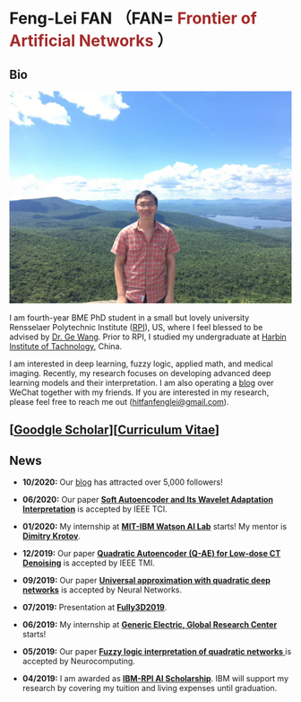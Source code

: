 Feng-Lei FAN （FAN=<span style="color:brown;"> Frontier of Artificial Networks </span>）
============

Bio
---------

<img src="./biography.jpg" alt="" class="inline"/>


I am fourth-year BME PhD student in a small but lovely university Rensselaer Polytechnic Institute ([RPI](https://www.rpi.edu/)), US, where I feel blessed to be advised by [Dr. Ge Wang](https://biotech.rpi.edu/centers/bic/people/faculty/ge-wang). Prior to RPI, I studied my undergraduate at [Harbin Institute of Tachnology](http://en.hit.edu.cn/), China. 

I am interested in deep learning, fuzzy logic, applied math, and medical imaging. Recently, my research focuses on developing advanced deep learning models and their interpretation. I am also operating a [blog](https://www.ershicimi.com/a/RjleG2QD) over WeChat together with my friends. If you are interested in my research, please feel free to reach me out (hitfanfenglei@gmail.com). 



[<span style="color:brown;">[Goodgle Scholar](https://scholar.google.com/citations?user=YPmyK2wAAAAJ&hl=en)</span>][<span style="color:brown;">[Curriculum Vitae](https://github.com/FengleiFan/Feng-Lei.Fan.github.io/blob/gh-pages/MyResume.pdf)</span>]
----------

News
----------
* **10/2020:** Our [blog](https://www.ershicimi.com/a/RjleG2QD) has attracted over 5,000 followers!

* **06/2020:** Our paper [**Soft Autoencoder and Its Wavelet Adaptation Interpretation**](https://ieeexplore.ieee.org/document/9162438) is accepted by IEEE TCI.

* **01/2020:** My internship at [**MIT-IBM Watson AI Lab**](https://mitibmwatsonailab.mit.edu/) starts! My mentor is [**Dimitry Krotov**](https://researcher.watson.ibm.com/researcher/view.php?person=ibm-krotov).

* **12/2019:** Our paper [**Quadratic Autoencoder (Q-AE) for Low-dose CT Denoising**](https://ieeexplore.ieee.org/abstract/document/8946589) is accepted by IEEE TMI.

* **09/2019:** Our paper [**Universal approximation with quadratic deep networks**](https://www.sciencedirect.com/science/article/pii/S0893608020300095) is accepted by Neural Networks.


* **07/2019:** Presentation at [**Fully3D2019**](https://www.med.upenn.edu/fully3d/).

* **06/2019:** My internship at [**Generic Electric, Global Research Center**](https://www.ge.com/research/) starts!

* **05/2019:** Our paper [**Fuzzy logic interpretation of quadratic networks**
](https://www.sciencedirect.com/science/article/pii/S0925231219312615) is accepted by Neurocomputing.

* **04/2019:** I am awarded as [**IBM-RPI AI Scholarship**](https://airc.rpi.edu/aihn-scholars). IBM will support my research by covering my tuition and living expenses until graduation.





